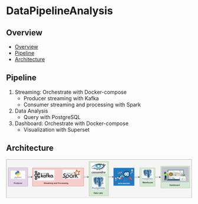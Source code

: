 # DataPipelineAnalysis

## Overview
- [Overview](#overview)
- [Pipeline](#Pipeline)
- [Architecture](#architecture)

## Pipeline
1. Streaming: Orchestrate with Docker-compose
    - Producer streaming with Kafka
    - Consumer streaming and processing with Spark
2. Data Analysis
    - Query with PostgreSQL
3. Dashboard: Orchestrate with Docker-compose
    - Visualization with Superset

## Architecture
![](images/arch.png)